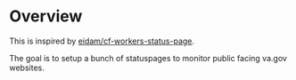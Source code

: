 # Overview

This is inspired by [eidam/cf-workers-status-page](https://github.com/eidam/cf-workers-status-page/blob/main/wrangler.toml).

The goal is to setup a bunch of statuspages to monitor public facing va.gov websites.
